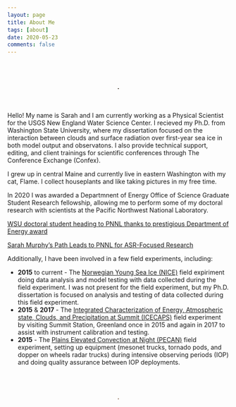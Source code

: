 ```yaml
---
layout: page
title: About Me
tags: [about]
date: 2020-05-23
comments: false
---
```

<br><br>
<center>
<img src="Sarah2023-1699.jpg" width = "2" ALIGN=”right”>
</center>
<br><br>

Hello! My name is Sarah and I am currently working as a Physical Scientist for the USGS New England Water Science Center. I recieved my Ph.D. from Washington State University, where my dissertation focused on the interaction between clouds and surface radiation over first-year sea ice in both model output and observatons. I also provide technical support, editing, and client trainings for scientific conferences through The Conference Exchange (Confex).


I grew up in central Maine and currently live in eastern Washington with my cat, Flame. I collect houseplants and like taking pictures in my free time.


In 2020 I was awarded a Departmnent of Energy Office of Science Graduate Student Research fellowship, allowing me to perform some of my doctoral research with scientists at the Pacific Northwest National Laboratory.


[WSU doctoral student heading to PNNL thanks to prestigious Department of Energy award](https://news.wsu.edu/2020/05/12/wsu-doctoral-student-heading-pnnl-thanks-prestigious-department-energy-award/)


[Sarah Murphy’s Path Leads to PNNL for ASR-Focused Research](https://asr.science.energy.gov/news/program-news/post/12974)


Additionally, I have been involved in a few field experiments, including:
- **2015** to current - The <a href="https://www.npolar.no/en/projects/n-ice2015/">Norwegian Young Sea Ice (NICE)</a> field expiriment doing data analysis and model testing with data collected during the field experiment. I was not present for the field experiment, but my Ph.D. dissertation is focused on analysis and testing of data collected during this field experiment.
- **2015** & **2017** - The <a href="https://labs.wsu.edu/lar-sensing/icecaps-experiment/">Integrated Characterization of Energy, Atmospheric state, Clouds, and Precipitation at Summit (ICECAPS)</a> field experiment by visiting Summit Station, Greenland once in 2015 and again in 2017 to assist with instrument calibration and testing.
- **2015** - The <a href="https://www.nssl.noaa.gov/projects/pecan/#:~:text=Plains%20Elevated%20Convection%20At%20Night%20(PECAN)%20is%20a%20large%2C,1%20to%20July%2015%2C%202015.">Plains Elevated Convection at Night (PECAN)</a> field experiment, setting up equipment (mesonet trucks, tornado pods, and dopper on wheels radar trucks) during intensive observing periods (IOP) and doing quality assurance between IOP deployments.

<br><br>
<center>
<img src="Sarah2023-1738.jpg" width = "2">
</center>


